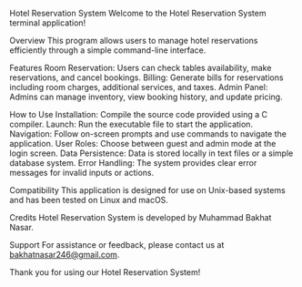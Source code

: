 Hotel Reservation System 
Welcome to the Hotel Reservation System terminal application!

Overview
This program allows users to manage hotel reservations efficiently through a simple command-line interface.

Features
Room Reservation: Users can check tables availability, make reservations, and cancel bookings.
Billing: Generate bills for reservations including room charges, additional services, and taxes.
Admin Panel: Admins can manage inventory, view booking history, and update pricing.

How to Use
Installation: Compile the source code provided using a C compiler.
Launch: Run the executable file to start the application.
Navigation: Follow on-screen prompts and use commands to navigate the application.
User Roles: Choose between guest and admin mode at the login screen.
Data Persistence: Data is stored locally in text files or a simple database system.
Error Handling: The system provides clear error messages for invalid inputs or actions.

Compatibility
This application is designed for use on Unix-based systems and has been tested on Linux and macOS.

Credits
Hotel Reservation System is developed by Muhammad Bakhat Nasar.

Support
For assistance or feedback, please contact us at bakhatnasar246@gmail.com.

Thank you for using our Hotel Reservation System!
